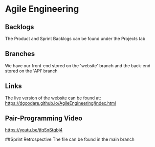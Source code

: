 # Agile Engineering

## Backlogs
The Product and Sprint Backlogs can be found under the Projects tab

## Branches
We have our front-end stored on the 'website' branch and the back-end stored on the 'API' branch

## Links
The live version of the website can be found at: https://dgoodare.github.io/AgileEngineering/index.html

## Pair-Programming Video
https://youtu.be/jfqSnStqbj4

##Sprint Retrospective
The file can be found in the main branch
